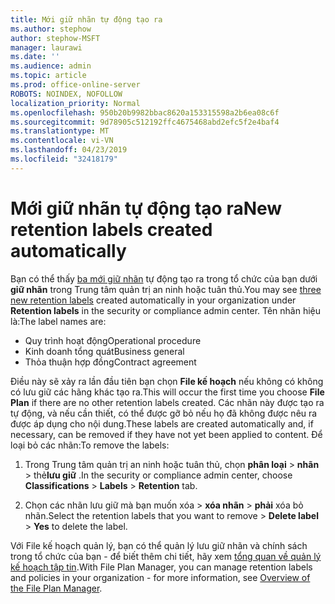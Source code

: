 ```yaml
---
title: Mới giữ nhãn tự động tạo ra
ms.author: stephow
author: stephow-MSFT
manager: laurawi
ms.date: ''
ms.audience: admin
ms.topic: article
ms.prod: office-online-server
ROBOTS: NOINDEX, NOFOLLOW
localization_priority: Normal
ms.openlocfilehash: 950b20b9982bbac8620a153315598a2b6ea08c6f
ms.sourcegitcommit: 9d78905c512192ffc4675468abd2efc5f2e4baf4
ms.translationtype: MT
ms.contentlocale: vi-VN
ms.lasthandoff: 04/23/2019
ms.locfileid: "32418179"
---
```

# <a name="new-retention-labels-created-automatically"></a><span data-ttu-id="e4200-102">Mới giữ nhãn tự động tạo ra</span><span class="sxs-lookup"><span data-stu-id="e4200-102">New retention labels created automatically</span></span>

<span data-ttu-id="e4200-103">Bạn có thể thấy [ba mới giữ nhãn](https://docs.microsoft.com/en-us/office365/securitycompliance/file-plan-manager#default-retention-labels-and-label-policy) tự động tạo ra trong tổ chức của bạn dưới **giữ nhãn** trong Trung tâm quản trị an ninh hoặc tuân thủ.</span><span class="sxs-lookup"><span data-stu-id="e4200-103">You may see [three new retention labels](https://docs.microsoft.com/en-us/office365/securitycompliance/file-plan-manager#default-retention-labels-and-label-policy) created automatically in your organization under **Retention labels** in the security or compliance admin center.</span></span> <span data-ttu-id="e4200-104">Tên nhãn hiệu là:</span><span class="sxs-lookup"><span data-stu-id="e4200-104">The label names are:</span></span>

- <span data-ttu-id="e4200-105">Quy trình hoạt động</span><span class="sxs-lookup"><span data-stu-id="e4200-105">Operational procedure</span></span>
- <span data-ttu-id="e4200-106">Kinh doanh tổng quát</span><span class="sxs-lookup"><span data-stu-id="e4200-106">Business general</span></span>
- <span data-ttu-id="e4200-107">Thỏa thuận hợp đồng</span><span class="sxs-lookup"><span data-stu-id="e4200-107">Contract agreement</span></span>

<span data-ttu-id="e4200-108">Điều này sẽ xảy ra lần đầu tiên bạn chọn **File kế hoạch** nếu không có không có lưu giữ các hãng khác tạo ra.</span><span class="sxs-lookup"><span data-stu-id="e4200-108">This will occur the first time you choose **File Plan** if there are no other retention labels created.</span></span> <span data-ttu-id="e4200-109">Các nhãn này được tạo ra tự động, và nếu cần thiết, có thể được gỡ bỏ nếu họ đã không được nêu ra được áp dụng cho nội dung.</span><span class="sxs-lookup"><span data-stu-id="e4200-109">These labels are created automatically and, if necessary, can be removed if they have not yet been applied to content.</span></span> <span data-ttu-id="e4200-110">Để loại bỏ các nhãn:</span><span class="sxs-lookup"><span data-stu-id="e4200-110">To remove the labels:</span></span>

1. <span data-ttu-id="e4200-111">Trong Trung tâm quản trị an ninh hoặc tuân thủ, chọn **phân loại** > **nhãn** > thẻ**lưu giữ** .</span><span class="sxs-lookup"><span data-stu-id="e4200-111">In the security or compliance admin center, choose **Classifications** > **Labels** > **Retention** tab.</span></span>

1. <span data-ttu-id="e4200-112">Chọn các nhãn lưu giữ mà bạn muốn xóa > **xóa nhãn** > **phải** xóa bỏ nhãn.</span><span class="sxs-lookup"><span data-stu-id="e4200-112">Select the retention labels that you want to remove > **Delete label** > **Yes** to delete the label.</span></span>

<span data-ttu-id="e4200-113">Với File kế hoạch quản lý, bạn có thể quản lý lưu giữ nhãn và chính sách trong tổ chức của bạn - để biết thêm chi tiết, hãy xem [tổng quan về quản lý kế hoạch tập tin](https://docs.microsoft.com/en-us/office365/securitycompliance/file-plan-manager).</span><span class="sxs-lookup"><span data-stu-id="e4200-113">With File Plan Manager, you can manage retention labels and policies in your organization - for more information, see [Overview of the File Plan Manager](https://docs.microsoft.com/en-us/office365/securitycompliance/file-plan-manager).</span></span>